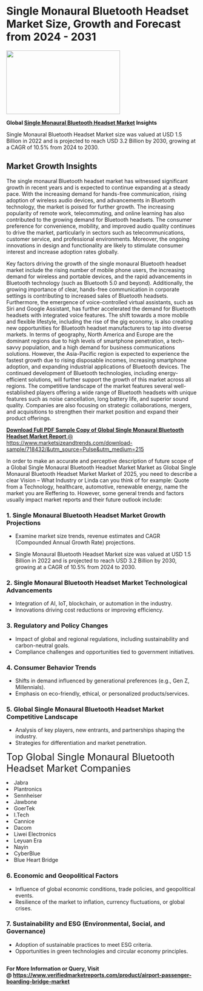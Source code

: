 <H1>Single Monaural Bluetooth Headset Market Size, Growth and Forecast from 2024 - 2031</H1><img class="aligncenter size-medium wp-image-584254" src="https://thirdeyenews.in/wp-content/uploads/2024/09/Global-Market-Research-300x168.jpeg" alt="" width="300" height="168" /><p><strong>Global&nbsp;<a href="https://www.marketsizeandtrends.com/download-sample/718432/&amp;utm_source=Pulse&amp;utm_medium=215">Single Monaural Bluetooth Headset Market</a> Insights</strong></p><p>Single Monaural Bluetooth Headset Market size was valued at USD 1.5 Billion in 2022 and is projected to reach USD 3.2 Billion by 2030, growing at a CAGR of 10.5% from 2024 to 2030.</p><p><h2>Market Growth Insights</h2> <p>The single monaural Bluetooth headset market has witnessed significant growth in recent years and is expected to continue expanding at a steady pace. With the increasing demand for hands-free communication, rising adoption of wireless audio devices, and advancements in Bluetooth technology, the market is poised for further growth. The increasing popularity of remote work, telecommuting, and online learning has also contributed to the growing demand for Bluetooth headsets. The consumer preference for convenience, mobility, and improved audio quality continues to drive the market, particularly in sectors such as telecommunications, customer service, and professional environments. Moreover, the ongoing innovations in design and functionality are likely to stimulate consumer interest and increase adoption rates globally.</p> <p><a href="#"></a></p> <p>Key factors driving the growth of the single monaural Bluetooth headset market include the rising number of mobile phone users, the increasing demand for wireless and portable devices, and the rapid advancements in Bluetooth technology (such as Bluetooth 5.0 and beyond). Additionally, the growing importance of clear, hands-free communication in corporate settings is contributing to increased sales of Bluetooth headsets. Furthermore, the emergence of voice-controlled virtual assistants, such as Siri and Google Assistant, has further accelerated the demand for Bluetooth headsets with integrated voice features. The shift towards a more mobile and flexible lifestyle, including the rise of the gig economy, is also creating new opportunities for Bluetooth headset manufacturers to tap into diverse markets. In terms of geography, North America and Europe are the dominant regions due to high levels of smartphone penetration, a tech-savvy population, and a high demand for business communications solutions. However, the Asia-Pacific region is expected to experience the fastest growth due to rising disposable incomes, increasing smartphone adoption, and expanding industrial applications of Bluetooth devices. The continued development of Bluetooth technologies, including energy-efficient solutions, will further support the growth of this market across all regions. The competitive landscape of the market features several well-established players offering a wide range of Bluetooth headsets with unique features such as noise cancellation, long battery life, and superior sound quality. Companies are also focusing on strategic collaborations, mergers, and acquisitions to strengthen their market position and expand their product offerings. <p><a href="#"></p><p><span class=""><strong>Download Full PDF Sample Copy of Global Single Monaural Bluetooth Headset Market Report</strong> @ <a href="https://www.marketsizeandtrends.com/download-sample/718432/&amp;utm_source=Pulse&amp;utm_medium=215" target="_blank">https://www.marketsizeandtrends.com/download-sample/718432/&amp;utm_source=Pulse&amp;utm_medium=215</a></span></p><p>In order to make an accurate and perceptive description of future scope of a Global&nbsp;Single Monaural Bluetooth Headset Market Market as Global&nbsp;Single Monaural Bluetooth Headset Market Market of 2025, you need to describe a clear Vision &ndash; What Industry or Linda can you think of for example: Quote from a Technology, healthcare, automotive, renewable energy, name the market you are Reffering to. However, some general trends and factors usually impact market reports and their future outlook include:</p><h3>1.&nbsp;<strong>Single Monaural Bluetooth Headset Market Growth Projections</strong></h3><ul><li>Examine market size trends, revenue estimates and CAGR (Compounded Annual Growth Rate) projections.</li><li><p>Single Monaural Bluetooth Headset Market size was valued at USD 1.5 Billion in 2022 and is projected to reach USD 3.2 Billion by 2030, growing at a CAGR of 10.5% from 2024 to 2030.</p></li></ul><h3>2.&nbsp;<strong>Single Monaural Bluetooth Headset Market Technological Advancements</strong></h3><ul><li>Integration of AI, IoT, blockchain, or automation in the industry.</li><li>Innovations driving cost reductions or improving efficiency.</li></ul><h3>3.&nbsp;<strong>Regulatory and Policy Changes</strong></h3><ul><li>Impact of global and regional regulations, including sustainability and carbon-neutral goals.</li><li>Compliance challenges and opportunities tied to government initiatives.</li></ul><h3>4.&nbsp;<strong>Consumer Behavior Trends</strong></h3><ul><li>Shifts in demand influenced by generational preferences (e.g., Gen Z, Millennials).</li><li>Emphasis on eco-friendly, ethical, or personalized products/services.</li></ul><h3>5.&nbsp;<strong>Global Single Monaural Bluetooth Headset Market Competitive Landscape</strong></h3><ul><li>Analysis of key players, new entrants, and partnerships shaping the industry.</li><li>Strategies for differentiation and market penetration.</li></ul><p data-pm-slice="1 1 []"><span style="color: inherit; font-family: inherit; font-size: 25px;">Top Global Single Monaural Bluetooth Headset Market Companies</span></p><div class="" data-test-id=""><p><li>Jabra</li><li> Plantronics</li><li> Sennheiser</li><li> Jawbone</li><li> GoerTek</li><li> I.Tech</li><li> Cannice</li><li> Dacom</li><li> Liwei Electronics</li><li> Leyuan Era</li><li> Nayin</li><li> CyberBlue</li><li> Blue Heart Bridge</li></p></div><h3>6.&nbsp;<strong>Economic and Geopolitical Factors</strong></h3><ul><li>Influence of global economic conditions, trade policies, and geopolitical events.</li><li>Resilience of the market to inflation, currency fluctuations, or global crises.</li></ul><h3>7.&nbsp;<strong>Sustainability and ESG (Environmental, Social, and Governance)</strong></h3><ul><li>Adoption of sustainable practices to meet ESG criteria.</li><li>Opportunities in green technologies and circular economy principles.</li></ul><h2><strong style="font-size: 14px;">For More Information or Query, Visit @&nbsp;</strong><a style="background-color: #ffffff; font-size: 14px;" href="https://www.marketsizeandtrends.com/report/single-monaural-bluetooth-headset-market/" target="_blank">https://www.verifiedmarketreports.com/product/airport-passenger-boarding-bridge-market</a></h2>
